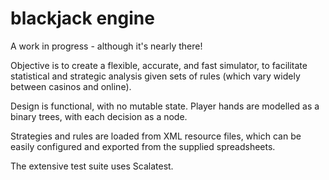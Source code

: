 blackjack engine
================
A work in progress - although it's nearly there!

Objective is to create a flexible, accurate, and fast simulator, to facilitate statistical and strategic analysis given sets of rules (which vary widely between casinos and online).

Design is functional, with no mutable state. Player hands are modelled as a binary trees, with each decision as a node.

Strategies and rules are loaded from XML resource files, which can be easily configured and exported from the supplied spreadsheets.

The extensive test suite uses Scalatest.
